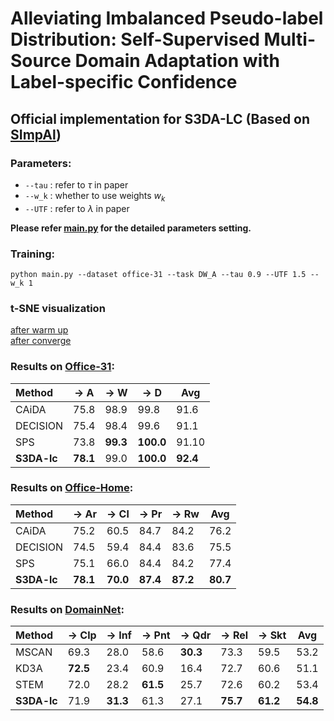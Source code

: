  # Alleviating Imbalanced Pseudo-label Distribution: Self-Supervised Multi-Source Domain Adaptation with Label-specific Confidence

## Official implementation for **S3DA-LC** (Based on [SImpAl](https://sites.google.com/view/simpal))

### Parameters:
- `--tau` : refer to $\tau$ in paper
- `--w_k` : whether to use weights $w_k$
- `--UTF` : refer to $\lambda$ in paper

**Please refer [main.py](./main.py) for the detailed parameters setting.**

### Training:
    python main.py --dataset office-31 --task DW_A --tau 0.9 --UTF 1.5 --w_k 1

### t-SNE visualization

[after warm up](./t-sne/afterwarmup.pdf)   
[after converge](./t-sne/convergence.pdf)
    
### Results on [Office-31](https://drive.google.com/file/d/0B4IapRTv9pJ1WGZVd1VDMmhwdlE/view):
 
 | Method |$\rightarrow$ A | $\rightarrow$ W | $\rightarrow$ D | Avg |
 | :--- | --- | --- | --- | --- |
 | CAiDA | 75.8 | 98.9 | 99.8 | 91.6 |
 | DECISION | 75.4 | 98.4 | 99.6 | 91.1 |
 | SPS | 73.8 | **99.3** | **100.0** | 91.10 |
 | **S3DA-lc** | **78.1** | 99.0 | **100.0** | **92.4** |

### Results on [Office-Home](https://drive.google.com/file/d/0B81rNlvomiwed0V1YUxQdC1uOTg/view):

 | Method | $\rightarrow$ Ar | $\rightarrow$ Cl | $\rightarrow$ Pr | $\rightarrow$ Rw | Avg |
 | :--- | --- | --- | --- | --- | --- |
 | CAiDA | 75.2 | 60.5 | 84.7 | 84.2 | 76.2 |
 | DECISION | 74.5 | 59.4 | 84.4 | 83.6 | 75.5 |
 | SPS | 75.1 | 66.0 | 84.4 | 84.2 | 77.4 |
 | **S3DA-lc** | **78.1** | **70.0** | **87.4** | **87.2** | **80.7** |

### Results on [DomainNet](http://ai.bu.edu/DomainNet/):

 | Method | $\rightarrow$ Clp | $\rightarrow$ Inf | $\rightarrow$ Pnt | $\rightarrow$ Qdr | $\rightarrow$ Rel | $\rightarrow$ Skt | Avg |
 | :--- | --- | --- | --- | --- | --- | --- | --- |
 |MSCAN | 69.3 | 28.0 | 58.6 | **30.3** | 73.3 | 59.5 | 53.2 |
 | KD3A | **72.5** | 23.4 | 60.9 | 16.4 | 72.7 | 60.6 | 51.1 |
 | STEM | 72.0 | 28.2 | **61.5** | 25.7 | 72.6 | 60.2 | 53.4 |
 | **S3DA-lc** | 71.9 | **31.3** | 61.3 | 27.1 | **75.7** | **61.2** | **54.8** |
